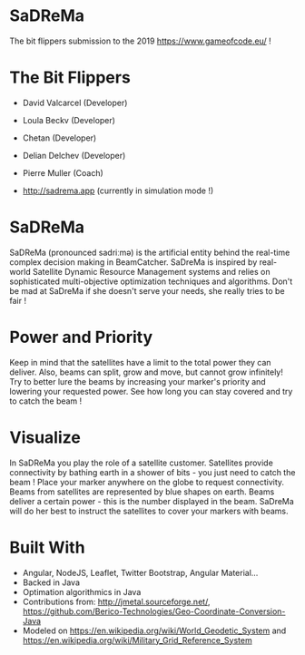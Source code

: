 # SaDReMa

The bit flippers submission to the 2019 https://www.gameofcode.eu/ !

# The Bit Flippers

* David Valcarcel (Developer)
* Loula Beckv (Developer)
* Chetan  (Developer)
* Delian Delchev (Developer)
* Pierre Muller (Coach)

*  http://sadrema.app (currently in simulation mode !)

# SaDReMa

SaDReMa (pronounced sadriːmə) is the artificial entity behind the real-time complex decision making in BeamCatcher. SaDreMa is inspired by real-world Satellite Dynamic Resource Management systems and relies on sophisticated multi-objective optimization techniques and algorithms. Don't be mad at SaDreMa if she doesn't serve your needs, she really tries to be fair !

# Power and Priority

Keep in mind that the satellites have a limit to the total power they can deliver. Also, beams can split, grow and move, but cannot grow infinitely! Try to better lure the beams by increasing your marker's priority and lowering your requested power. See how long you can stay covered and try to catch the beam !

# Visualize

In SaDReMa you play the role of a satellite customer. Satellites provide connectivity by bathing earth in a shower of bits - you just need to catch the beam ! Place your marker anywhere on the globe to request connectivity. Beams from satellites are represented by blue shapes on earth. Beams deliver a certain power - this is the number displayed in the beam. SaDreMa will do her best to instruct the satellites to cover your markers with beams.

# Built With

* Angular, NodeJS, Leaflet, Twitter Bootstrap, Angular Material...
* Backed in Java
* Optimation algorithmics in Java
* Contributions from: http://jmetal.sourceforge.net/, https://github.com/Berico-Technologies/Geo-Coordinate-Conversion-Java
* Modeled on https://en.wikipedia.org/wiki/World_Geodetic_System and https://en.wikipedia.org/wiki/Military_Grid_Reference_System
